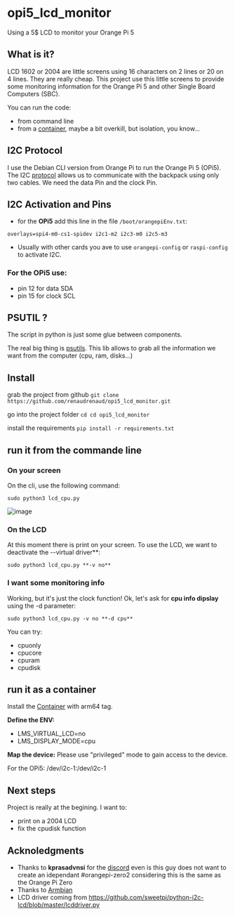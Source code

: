 # opi5_lcd_monitor
Using a 5$ LCD to monitor your Orange Pi 5

## What is it?
LCD 1602 or 2004 are little screens using 16 characters on 2 lines or 20 on 4 lines. They are really cheap. This project use this little screens to provide some monitoring information for the Orange Pi 5 and other Single Board Computers (SBC).

You can run the code:
* from command line
* from a [container](https://hub.docker.com/repository/docker/renaudrenaud/opi5_lcd_monitor), maybe a bit overkill, but isolation, you know...

## I2C Protocol

I use the Debian CLI version from Orange Pi to run the Orange Pi 5 (OPi5). The I2C [protocol](https://en.wikipedia.org/wiki/I%C2%B2C) allows us to communicate with the backpack using only two cables. We need the data Pin and the clock Pin.

## I2C Activation and Pins

* for the **OPi5** add this line in the file `/boot/orangepiEnv.txt`:

`overlays=spi4-m0-cs1-spidev i2c1-m2 i2c3-m0 i2c5-m3`

* Usually with other cards you ave to use `orangepi-config` or `raspi-config` to activate I2C.


### For the OPi5 use:
* pin 12 for data SDA
* pin 15 for clock SCL



## PSUTIL ?

The script in python is just some glue between components.

The real big thing is [psutils](https://pypi.org/project/psutil/). This lib allows to grab all the information we want from the computer (cpu, ram, disks...)


## Install

grab the project from github
`git clone https://github.com/renaudrenaud/opi5_lcd_monitor.git`

go into the project folder
`cd cd opi5_lcd_monitor`

install the requirements 
`pip install -r requirements.txt`

## run it from the commande line

### On your screen

On the cli, use the following command:

`sudo python3 lcd_cpu.py`

![image](https://user-images.githubusercontent.com/9823965/210695728-c4d35d51-a839-4c1a-958c-5d9a2ef66a43.png)

### On the LCD

At this moment there is print on your screen. To use the LCD, we want to deactivate the --virtual driver**:

`sudo python3 lcd_cpu.py **-v no**`

### I want some monitoring info

Working, but it's just the clock function! Ok, let's ask for **cpu info dipslay** using the -d parameter:

`sudo python3 lcd_cpu.py -v no **-d cpu**`

You can try:
* cpuonly
* cpucore
* cpuram
* cpudisk


## run it as a container

Install the [Container](https://hub.docker.com/repository/docker/renaudrenaud/opi5_lcd_monitor/general) with arm64 tag.

**Define the ENV:**
* LMS_VIRTUAL_LCD=no
* LMS_DISPLAY_MODE=cpu

**Map the device:**
Please use "privileged" mode to gain access to the device.

For the OPi5:
/dev/i2c-1:/dev/i2c-1


## Next steps

Project is really at the begining. I want to:
* print on a 2004 LCD
* fix the cpudisk function

## Acknoledgments

* Thanks to **kprasadvnsi** for the [discord](https://discord.com/channels/934722269522059335/1040242609626554408) even is this guy does not want to create an idependant #orangepi-zero2 considering this is the same as the Orange Pi Zero
* Thanks to [Armbian](https://www.armbian.com/)
* LCD driver coming from https://github.com/sweetpi/python-i2c-lcd/blob/master/lcddriver.py







